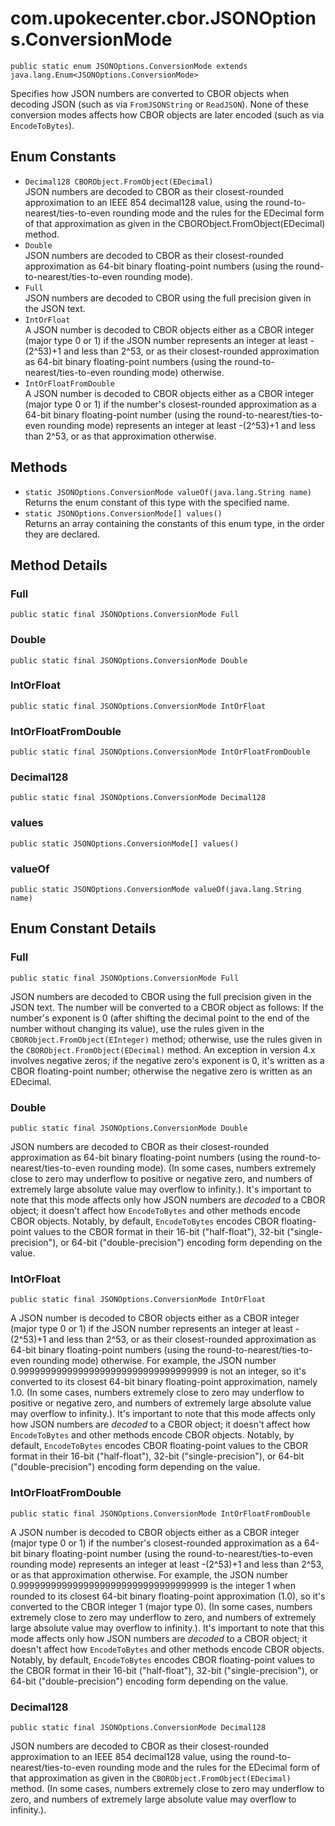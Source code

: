 # com.upokecenter.cbor.JSONOptions.ConversionMode

    public static enum JSONOptions.ConversionMode extends java.lang.Enum<JSONOptions.ConversionMode>

Specifies how JSON numbers are converted to CBOR objects when decoding JSON
 (such as via <code>FromJSONString</code> or <code>ReadJSON</code>). None of
 these conversion modes affects how CBOR objects are later encoded
 (such as via <code>EncodeToBytes</code>).

## Enum Constants

* `Decimal128 CBORObject.FromObject(EDecimal)`<br>
 JSON numbers are decoded to CBOR as their closest-rounded approximation to
 an IEEE 854 decimal128 value, using the
 round-to-nearest/ties-to-even rounding mode and the rules for the
 EDecimal form of that approximation as given in the
 CBORObject.FromObject(EDecimal) method.
* `Double`<br>
 JSON numbers are decoded to CBOR as their closest-rounded approximation as
 64-bit binary floating-point numbers (using the
 round-to-nearest/ties-to-even rounding mode).
* `Full`<br>
 JSON numbers are decoded to CBOR using the full precision given in the JSON
 text.
* `IntOrFloat`<br>
 A JSON number is decoded to CBOR objects either as a CBOR integer (major
 type 0 or 1) if the JSON number represents an integer at least
 -(2^53)+1 and less than 2^53, or as their closest-rounded
 approximation as 64-bit binary floating-point numbers (using the
 round-to-nearest/ties-to-even rounding mode) otherwise.
* `IntOrFloatFromDouble`<br>
 A JSON number is decoded to CBOR objects either as a CBOR integer (major
 type 0 or 1) if the number's closest-rounded approximation as a
 64-bit binary floating-point number (using the
 round-to-nearest/ties-to-even rounding mode) represents an
 integer at least -(2^53)+1 and less than 2^53, or as that
 approximation otherwise.

## Methods

* `static JSONOptions.ConversionMode valueOf​(java.lang.String name)`<br>
 Returns the enum constant of this type with the specified name.
* `static JSONOptions.ConversionMode[] values()`<br>
 Returns an array containing the constants of this enum type, in
the order they are declared.

## Method Details

### Full
    public static final JSONOptions.ConversionMode Full
### Double
    public static final JSONOptions.ConversionMode Double
### IntOrFloat
    public static final JSONOptions.ConversionMode IntOrFloat
### IntOrFloatFromDouble
    public static final JSONOptions.ConversionMode IntOrFloatFromDouble
### Decimal128
    public static final JSONOptions.ConversionMode Decimal128
### values
    public static JSONOptions.ConversionMode[] values()
### valueOf
    public static JSONOptions.ConversionMode valueOf​(java.lang.String name)
## Enum Constant Details

### Full
    public static final JSONOptions.ConversionMode Full
JSON numbers are decoded to CBOR using the full precision given in the JSON
 text. The number will be converted to a CBOR object as follows:
 If the number's exponent is 0 (after shifting the decimal point
 to the end of the number without changing its value), use the
 rules given in the <code>CBORObject.FromObject(EInteger)</code> method;
 otherwise, use the rules given in the
 <code>CBORObject.FromObject(EDecimal)</code> method. An exception in
 version 4.x involves negative zeros; if the negative zero's
 exponent is 0, it's written as a CBOR floating-point number;
 otherwise the negative zero is written as an EDecimal.
### Double
    public static final JSONOptions.ConversionMode Double
JSON numbers are decoded to CBOR as their closest-rounded approximation as
 64-bit binary floating-point numbers (using the
 round-to-nearest/ties-to-even rounding mode). (In some cases,
 numbers extremely close to zero may underflow to positive or
 negative zero, and numbers of extremely large absolute value may
 overflow to infinity.). It's important to note that this mode
 affects only how JSON numbers are <i>decoded</i> to a CBOR
 object; it doesn't affect how <code>EncodeToBytes</code> and other
 methods encode CBOR objects. Notably, by default,
 <code>EncodeToBytes</code> encodes CBOR floating-point values to the
  CBOR format in their 16-bit ("half-float"), 32-bit
  ("single-precision"), or 64-bit ("double-precision") encoding
 form depending on the value.
### IntOrFloat
    public static final JSONOptions.ConversionMode IntOrFloat
A JSON number is decoded to CBOR objects either as a CBOR integer (major
 type 0 or 1) if the JSON number represents an integer at least
 -(2^53)+1 and less than 2^53, or as their closest-rounded
 approximation as 64-bit binary floating-point numbers (using the
 round-to-nearest/ties-to-even rounding mode) otherwise. For
 example, the JSON number 0.99999999999999999999999999999999999 is
 not an integer, so it's converted to its closest 64-bit binary
 floating-point approximation, namely 1.0. (In some cases, numbers
 extremely close to zero may underflow to positive or negative
 zero, and numbers of extremely large absolute value may overflow
 to infinity.). It's important to note that this mode affects only
 how JSON numbers are <i>decoded</i> to a CBOR object; it doesn't
 affect how <code>EncodeToBytes</code> and other methods encode CBOR
 objects. Notably, by default, <code>EncodeToBytes</code> encodes CBOR
 floating-point values to the CBOR format in their 16-bit
  ("half-float"), 32-bit ("single-precision"), or 64-bit
  ("double-precision") encoding form depending on the value.
### IntOrFloatFromDouble
    public static final JSONOptions.ConversionMode IntOrFloatFromDouble
A JSON number is decoded to CBOR objects either as a CBOR integer (major
 type 0 or 1) if the number's closest-rounded approximation as a
 64-bit binary floating-point number (using the
 round-to-nearest/ties-to-even rounding mode) represents an
 integer at least -(2^53)+1 and less than 2^53, or as that
 approximation otherwise. For example, the JSON number
 0.99999999999999999999999999999999999 is the integer 1 when
 rounded to its closest 64-bit binary floating-point approximation
 (1.0), so it's converted to the CBOR integer 1 (major type 0).
 (In some cases, numbers extremely close to zero may underflow to
 zero, and numbers of extremely large absolute value may overflow
 to infinity.). It's important to note that this mode affects only
 how JSON numbers are <i>decoded</i> to a CBOR object; it doesn't
 affect how <code>EncodeToBytes</code> and other methods encode CBOR
 objects. Notably, by default, <code>EncodeToBytes</code> encodes CBOR
 floating-point values to the CBOR format in their 16-bit
  ("half-float"), 32-bit ("single-precision"), or 64-bit
  ("double-precision") encoding form depending on the value.
### Decimal128
    public static final JSONOptions.ConversionMode Decimal128
JSON numbers are decoded to CBOR as their closest-rounded approximation to
 an IEEE 854 decimal128 value, using the
 round-to-nearest/ties-to-even rounding mode and the rules for the
 EDecimal form of that approximation as given in the
 <code>CBORObject.FromObject(EDecimal)</code> method. (In some cases,
 numbers extremely close to zero may underflow to zero, and
 numbers of extremely large absolute value may overflow to
 infinity.).
